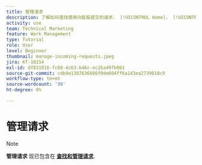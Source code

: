 ```yaml
---
title: 管理请求
description: 了解如何查找使用功能板提交的请求， [!UICONTROL Home]， [!UICONTROL Requests] 区域，或 [!UICONTROL Teams] 页面位置 [!DNL  Workfront].
activity: use
team: Technical Marketing
feature: Work Management
type: Tutorial
role: User
level: Beginner
thumbnail: manage-incoming-requests.jpeg
jira: KT-10154
exl-id: df831816-fc60-4c63-b46c-ec2ba49fb061
source-git-commit: cdb9e1387636686f0de604ff6a143ea2739818c9
workflow-type: tm+mt
source-wordcount: '39'
ht-degree: 0%

---
```


# 管理请求

>[!NOTE]
>
>**管理请求** 现已包含在 **[查找和管理请求](https://experienceleague.adobe.com/docs/workfront-learn/tutorials-workfront/manage-work/issues-requests/find-requests.html)**.

